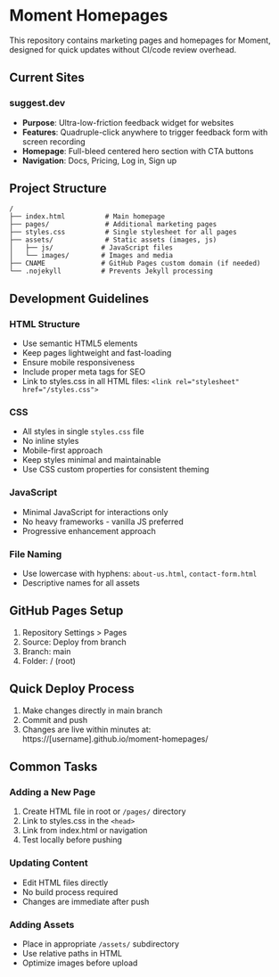 # Moment Homepages

This repository contains marketing pages and homepages for Moment, designed for quick updates without CI/code review overhead.

## Current Sites

### suggest.dev
- **Purpose**: Ultra-low-friction feedback widget for websites
- **Features**: Quadruple-click anywhere to trigger feedback form with screen recording
- **Homepage**: Full-bleed centered hero section with CTA buttons
- **Navigation**: Docs, Pricing, Log in, Sign up

## Project Structure

```
/
├── index.html          # Main homepage
├── pages/              # Additional marketing pages
├── styles.css          # Single stylesheet for all pages
├── assets/             # Static assets (images, js)
│   ├── js/            # JavaScript files
│   └── images/        # Images and media
├── CNAME              # GitHub Pages custom domain (if needed)
└── .nojekyll          # Prevents Jekyll processing
```

## Development Guidelines

### HTML Structure
- Use semantic HTML5 elements
- Keep pages lightweight and fast-loading
- Ensure mobile responsiveness
- Include proper meta tags for SEO
- Link to styles.css in all HTML files: `<link rel="stylesheet" href="/styles.css">`

### CSS
- All styles in single `styles.css` file
- No inline styles
- Mobile-first approach
- Keep styles minimal and maintainable
- Use CSS custom properties for consistent theming

### JavaScript
- Minimal JavaScript for interactions only
- No heavy frameworks - vanilla JS preferred
- Progressive enhancement approach

### File Naming
- Use lowercase with hyphens: `about-us.html`, `contact-form.html`
- Descriptive names for all assets

## GitHub Pages Setup

1. Repository Settings > Pages
2. Source: Deploy from branch
3. Branch: main
4. Folder: / (root)

## Quick Deploy Process

1. Make changes directly in main branch
2. Commit and push
3. Changes are live within minutes at: https://[username].github.io/moment-homepages/

## Common Tasks

### Adding a New Page
1. Create HTML file in root or `/pages/` directory
2. Link to styles.css in the `<head>`
3. Link from index.html or navigation
4. Test locally before pushing

### Updating Content
- Edit HTML files directly
- No build process required
- Changes are immediate after push

### Adding Assets
- Place in appropriate `/assets/` subdirectory
- Use relative paths in HTML
- Optimize images before upload